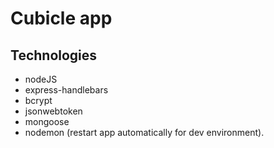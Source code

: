 # Cubicle app


## Technologies
* nodeJS
* express-handlebars
* bcrypt
* jsonwebtoken
* mongoose
* nodemon (restart app automatically for dev environment).
